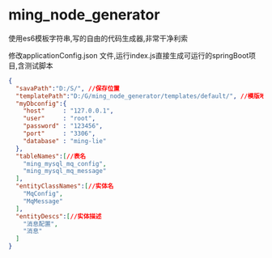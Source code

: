 # ming_node_generator
使用es6模板字符串,写的自由的代码生成器,非常干净利索


修改applicationConfig.json
文件,运行index.js直接生成可运行的springBoot项目,含测试脚本

```json
{
  "savaPath":"D:/S/", //保存位置
  "templatePath":"D:/G/ming_node_generator/templates/default/", //模版地址
  "myDbconfig":{
    "host"     : "127.0.0.1",
    "user"     : "root",
    "password" : "123456",
    "port"     : "3306",
    "database" : "ming-lie"
  },
  "tableNames":[//表名
    "ming_mysql_mq_config",
    "ming_mysql_mq_message"
  ],
  "entityClassNames":[//实体名
    "MqConfig",
    "MqMessage"
  ],
  "entityDescs":[//实体描述
    "消息配置",
    "消息"
  ]
}
```
